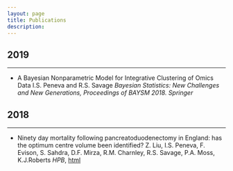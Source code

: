 ```yaml
---
layout: page
title: Publications
description: 
---
```


## 2019
-------

* A Bayesian Nonparametric Model for Integrative Clustering of Omics Data
 I.S. Peneva and R.S. Savage
 *Bayesian Statistics: New Challenges and New Generations, Proceedings of BAYSM 2018. Springer*

## 2018
-------

* Ninety day mortality following pancreatoduodenectomy in England: has the optimum centre volume been identified?
 Z. Liu, I.S. Peneva, F. Evison, S. Sahdra, D.F. Mirza, R.M. Charnley, R.S. Savage, P.A. Moss, K.J.Roberts
 *HPB*, [html](https://doi.org/10.1016/j.hpb.2018.04.008)



